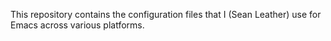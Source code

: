 This repository contains the configuration files that I (Sean Leather) use for
Emacs across various platforms.
